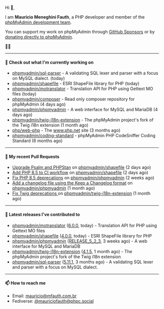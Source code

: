 Hi 👋,

I am **Maurício Meneghini Fauth**, a PHP developer and member of the [phpMyAdmin development team](https://www.phpmyadmin.net/team/?ref=github).

You can support my work on phpMyAdmin through [GitHub Sponsors](https://github.com/sponsors/MauricioFauth)
or by [donating directly to phpMyAdmin](https://www.phpmyadmin.net/donate/?ref=github).

🐘⛵

---

#### 👷 Check out what I'm currently working on

- [phpmyadmin/sql-parser](https://github.com/phpmyadmin/sql-parser) - A validating SQL lexer and parser with a focus on MySQL dialect. (today)
- [phpmyadmin/shapefile](https://github.com/phpmyadmin/shapefile) - ESRI ShapeFile library for PHP (today)
- [phpmyadmin/motranslator](https://github.com/phpmyadmin/motranslator) - Translation API for PHP using Gettext MO files (today)
- [phpmyadmin/composer](https://github.com/phpmyadmin/composer) - Read only composer repository for phpMyAdmin (4 days ago)
- [phpmyadmin/phpmyadmin](https://github.com/phpmyadmin/phpmyadmin) - A web interface for MySQL and MariaDB (4 days ago)
- [phpmyadmin/twig-i18n-extension](https://github.com/phpmyadmin/twig-i18n-extension) - The phpMyAdmin project&#39;s fork of the Twig i18n extension (1 month ago)
- [php/web-php](https://github.com/php/web-php) - The www.php.net site (3 months ago)
- [phpmyadmin/coding-standard](https://github.com/phpmyadmin/coding-standard) - phpMyAdmin PHP CodeSniffer Coding Standard (6 months ago)

---

#### 🔨 My recent Pull Requests

- [Upgrade Psalm and PHPStan](https://github.com/phpmyadmin/shapefile/pull/45) on [phpmyadmin/shapefile](https://github.com/phpmyadmin/shapefile) (2 days ago)
- [Add PHP 8.5 to CI workflow](https://github.com/phpmyadmin/shapefile/pull/44) on [phpmyadmin/shapefile](https://github.com/phpmyadmin/shapefile) (2 days ago)
- [Fix PHP 8.5 deprecations](https://github.com/phpmyadmin/phpmyadmin/pull/19883) on [phpmyadmin/phpmyadmin](https://github.com/phpmyadmin/phpmyadmin) (2 weeks ago)
- [Add a changelog file using the Keep a Changelog format](https://github.com/phpmyadmin/phpmyadmin/pull/19873) on [phpmyadmin/phpmyadmin](https://github.com/phpmyadmin/phpmyadmin) (1 month ago)
- [Fix Twig deprecations ](https://github.com/phpmyadmin/twig-i18n-extension/pull/26) on [phpmyadmin/twig-i18n-extension](https://github.com/phpmyadmin/twig-i18n-extension) (1 month ago)

---

#### 🔭 Latest releases I've contributed to

- [phpmyadmin/motranslator](https://github.com/phpmyadmin/motranslator) ([6.0.0](https://github.com/phpmyadmin/motranslator/releases/tag/6.0.0), today) - Translation API for PHP using Gettext MO files
- [phpmyadmin/shapefile](https://github.com/phpmyadmin/shapefile) ([4.0.0](https://github.com/phpmyadmin/shapefile/releases/tag/4.0.0), today) - ESRI ShapeFile library for PHP
- [phpmyadmin/phpmyadmin](https://github.com/phpmyadmin/phpmyadmin) ([RELEASE_5_2_3](https://github.com/phpmyadmin/phpmyadmin/releases/tag/RELEASE_5_2_3), 3 weeks ago) - A web interface for MySQL and MariaDB
- [phpmyadmin/twig-i18n-extension](https://github.com/phpmyadmin/twig-i18n-extension) ([4.1.5](https://github.com/phpmyadmin/twig-i18n-extension/releases/tag/4.1.5), 1 month ago) - The phpMyAdmin project&#39;s fork of the Twig i18n extension
- [phpmyadmin/sql-parser](https://github.com/phpmyadmin/sql-parser) ([5.11.1](https://github.com/phpmyadmin/sql-parser/releases/tag/5.11.1), 3 months ago) - A validating SQL lexer and parser with a focus on MySQL dialect.

---

#### 📫 How to reach me

- Email: [mauricio@mfauth.com.br](mailto://mauricio@mfauth.com.br)
- Fediverse: [@mauriciofauth@phpc.social](https://phpc.social/@mauriciofauth)
